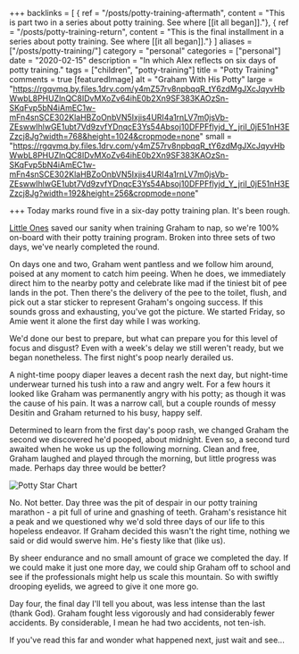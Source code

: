 +++
backlinks = [
{ ref = "/posts/potty-training-aftermath", content = "This is part two in a series about potty training. See where [[it all began]]."},
{ ref = "/posts/potty-training-return", content = "This is the final installment in a series about potty training. See where [[it all began]]."}
]
aliases = ["/posts/potty-training/"]
category = "personal"
categories = ["personal"]
date = "2020-02-15"
description = "In which Alex reflects on six days of potty training."
tags = ["children", "potty-training"]
title = "Potty Training"
comments = true
[featuredImage]
  alt = "Graham With His Potty"
  large = "https://rgqvmq.by.files.1drv.com/y4mZ57rv8npbqqR_tY6zdMgJXcJqyvHbWwbL8PHUZlnQC8IDvMXoZv64ihE0b2Xn9SF383KAOzSn-SKqFvp5bN4iAmEC1w-mFn4snSCE302KlaHBZoOnbVN5Ixjis4URI4a1rnLV7m0jsVb-ZEswwIhlwGE1ubt7Vd9zvfYDnqcE3Ys54Absoj10DFPFflyjd_Y_jriI_0jE51nH3EZzcj8Jg?width=768&height=1024&cropmode=none"
  small = "https://rgqvmq.by.files.1drv.com/y4mZ57rv8npbqqR_tY6zdMgJXcJqyvHbWwbL8PHUZlnQC8IDvMXoZv64ihE0b2Xn9SF383KAOzSn-SKqFvp5bN4iAmEC1w-mFn4snSCE302KlaHBZoOnbVN5Ixjis4URI4a1rnLV7m0jsVb-ZEswwIhlwGE1ubt7Vd9zvfYDnqcE3Ys54Absoj10DFPFflyjd_Y_jriI_0jE51nH3EZzcj8Jg?width=192&height=256&cropmode=none"

+++
Today marks round five in a six-day potty training plan. It's been rough.

[Little Ones](https://www.littleones.co/) saved our sanity when training Graham to nap, so we're 100% on-board with their potty training program. Broken into three sets of two days, we've nearly completed the round.

On days one and two, Graham went pantless and we follow him around, poised at any moment to catch him peeing. When he does, we immediately direct him to the nearby potty and celebrate like mad if the tiniest bit of pee lands in the pot. Then there's the delivery of the pee to the toilet, flush, and pick out a star sticker to represent Graham's ongoing success. If this sounds gross and exhausting, you've got the picture. We started Friday, so Amie went it alone the first day while I was working.

We'd done our best to prepare, but what can prepare you for this level of focus and disgust? Even with a week's delay we still weren't ready, but we began nonetheless. The first night's poop nearly derailed us.

A night-time poopy diaper leaves a decent rash the next day, but night-time underwear turned his tush into a raw and angry welt. For a few hours it looked like Graham was permanently angry with his potty; as though it was the cause of his pain. It was a narrow call, but a couple rounds of messy Desitin and Graham returned to his busy, happy self.

Determined to learn from the first day's poop rash, we changed Graham the second we discovered he'd pooped, about midnight. Even so, a second turd awaited when he woke us up the following morning. Clean and free, Graham laughed and played through the morning, but little progress was made. Perhaps day three would be better?

![Potty Star
Chart](https://rgqqmq.by.files.1drv.com/y4mfritZ6oJ6qE_aZ_q82w15ovxn15aPaqK_cykdO6QvYCTFYIhA9GyjYy_lgU4RVo9lNAabalbNe7eSUZdoNF1T36FKx3e5j8exWFbaPqVIlg2GE7mqFwDZ43Vz4EITz5g6-uXwSOioEZyoWWsZe--s2qlNolLzkAUjZ5ZCRcKbWg5eAKdLD5f9vTRSkJx4iZk2VaI3AZ996iutP2f7ywmlw?width=768&height=1024&cropmode=none)

No. Not better. Day three was the pit of despair in our potty training marathon - a pit full of urine and gnashing of teeth.  Graham's resistance hit a peak and we questioned why we'd sold three days of our life to this hopeless endeavor. If Graham decided this wasn't the right time, nothing we said or did would swerve him. He's fiesty like that (like us).

By sheer endurance and no small amount of grace we completed the day. If we could make it just one more day, we could ship Graham off to school and see if the professionals might help us scale this mountain. So with swiftly drooping eyelids, we agreed to give it one more go.

Day four, the final day I'll tell you about, was less intense than the last (thank God). Graham fought less vigorously and had considerably fewer accidents. By considerable, I mean he had two accidents, not ten-ish.

If you've read this far and wonder what happened next, just wait and see...
